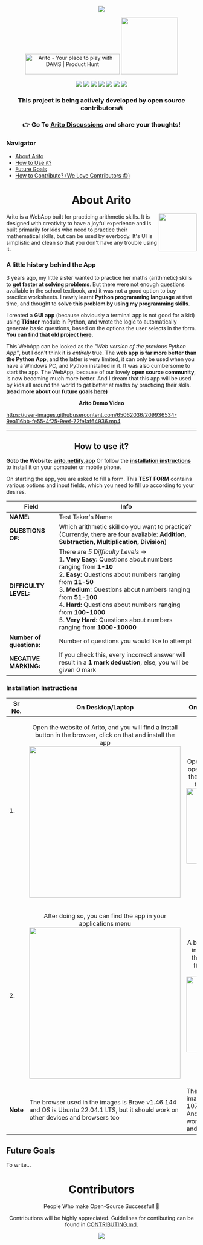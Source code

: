 <p align="center"><img src="https://user-images.githubusercontent.com/65062036/202852553-cc4c67a8-333d-41c2-8464-d78c45acc79d.png"></p>

<p align="center">
<a href="https://www.producthunt.com/posts/arito?utm_source=badge-featured&utm_medium=badge&utm_souce=badge-arito" target="_blank"><img src="https://api.producthunt.com/widgets/embed-image/v1/featured.svg?post_id=367945&theme=light" alt="Arito - Your&#0032;place&#0032;to&#0032;play&#0032;with&#0032;DAMS | Product Hunt" style="width: 250px; height: 54px;" width="250" height="54" /></a><a href="https://twitter.com/intent/tweet?text=Have%20a%20look%20at%20this%20amazing%20project!%20%F0%9F%98%8D%0A%0AArito%20is%20a%20WebApp%20built%20for%20practicing%20mathematical%20skills.%20%F0%9F%94%A3%0A%0AThis%20project%20was%20originally%20created%20by%20%40prakhartiwari0%20and%20is%20now%20actively%20developed%20by%20the%20%23opensource%20community%20%F0%9F%98%87&url=https%3A%2F%2Fgithub.com%2Fprakhartiwari0%2Farito"> <img src="https://uxwing.com/wp-content/themes/uxwing/download/brands-and-social-media/twitter-share-button-icon.png" width="150px"> </a>

</p>






<p align="center">
</a>
<a href="https://github.com/prakhartiwari0/Arito/issues"><img src="https://img.shields.io/github/issues/prakhartiwari0/arito?style=plastic"></a>
<a href=""><img src="https://img.shields.io/github/stars/prakhartiwari0/arito?style=plastic?label=forks"></a>
<a href=""><img src="https://img.shields.io/github/forks/prakhartiwari0/arito?style=plastic"></a>
<a href="https://github.com/prakhartiwari0/Arito/discussions"><img src="https://img.shields.io/github/discussions/prakhartiwari0/arito?style=plastic"></a>
<a href=""><img src="https://img.shields.io/github/v/release/prakhartiwari0/arito?style=plastic"></a>
<img src="https://api.netlify.com/api/v1/badges/651333f0-6bd5-4b60-b0f3-6573c569a279/deploy-status">
<a href="https://www.buymeacoffee.com/prakhartiwari0"><img src="https://img.shields.io/github/sponsors/prakhartiwari0?style=plastic"></a>
</p>

<h3 align="center">This project is being actively developed by open source contributors🔥</h3>

<h3 align="center"> 👉 Go To <a href="https://github.com/prakhartiwari0/Arito/discussions">Arito Discussions</a> and share your thoughts!</h3>


<h3> Navigator </h3>

- [About Arito](#about_arito)
- [How to Use it?](#how_to_use)
- [Future Goals](#future-goals)
- [How to Contribute? (We Love Contributors 😍)](https://github.com/prakhartiwari0/Arito/blob/main/CONTRIBUTING.md#contributing-guidelines)

<h1 align="center" id="about_arito">About Arito</h1>

<img align="right" width="100px" src="https://media.giphy.com/media/23o9IZyRjV6cM5r4Ge/giphy.gif">

Arito is a WebApp built for practicing arithmetic skills. It is designed with creativity to have a joyful experience and is built primarily for kids who need to practice their mathematical skills, but can be used by everbody. It's UI is simplistic and clean so that you don't have any trouble using it.

### A little history behind the App

3 years ago, my little sister wanted to practice her maths (arithmetic) skills to **get faster at solving problems**. But there were not enough questions available in the school textbook, and it was not a good option to buy practice worksheets. I newly learnt **Python programming language** at that time, and thought to **solve this problem by using my programming skills**. 

I created a **GUI app** (because obviously a terminal app is not good for a kid) using **Tkinter** module in Python, and wrote the logic to automatically generate basic questions, based on the options the user selects in the form.
**You can find that old project [here](https://github.com/prakhartiwari0/Maths-App).**

This WebApp can be looked as the _"Web version of the previous Python App"_, but I don't think it is _entirely_ true. The **web app is far more better than the Python App**, and the latter is very limited, it can only be used when you have a Windows PC, and Python installed in it. It was also cumbersome to start the app. 
The WebApp, because of our lovely **open source community**, is now becoming much more better. And I dream that this app will be used by kids all around the world to get better at maths by practicing their skils. (**read more about our future goals [here](#future-goals))**


<p align="center"><strong>Arito Demo Video</strong></p>

https://user-images.githubusercontent.com/65062036/209936534-9ea116bb-fe55-4f25-9eef-72fe1af64936.mp4

---

<h2 align="center" id="how_to_use"> How to use it?</h2>

**Goto the Website: [arito.netlify.app](https://arito.netlify.app)** Or follow the **[installation instructions](#installation-instructions)** to install it on your computer or mobile phone.

On starting the app, you are asked to fill a form. This **TEST FORM** contains various options and input fields, which you need to fill up according to your desires.

| Field | Info |
| --- | --- |
| **NAME:** | Test Taker's Name | 
| **QUESTIONS OF:** |  Which arithmetic skill do you want to practice? (Currently, there are four available: **Addition, Subtraction, Multiplication, Division**) | 
 | **DIFFICULTY LEVEL:**  | There are *5 Difficulty Levels* -> <br> 1. **Very Easy:** Questions about numbers ranging from  **1-10** <br> 2. **Easy:** Questions about numbers ranging from **11-50** <br> 3. **Medium:** Questions about numbers ranging from **51-100** <br> 4. **Hard:** Questions about numbers ranging from **100-1000** <br> 5. **Very Hard:** Questions about numbers ranging from **1000-10000**  | 
 | **Number of questions:** |  Number of questions you would like to attempt | 
 | **NEGATIVE MARKING:**  | If you check this, every incorrect answer will result in a **1 mark deduction**, else, you will be given 0 mark  | 

<!-- <p align="center"> <img src="" width="200px"> </p> -->

### Installation Instructions

| Sr No. | On Desktop/Laptop | On Mobile Phone/Tablet |
| --- | --- | --- |
| 1. | <p align="center"> Open the website of Arito, and you will find a install button in the browser, click on that and install the app <img src="https://user-images.githubusercontent.com/65062036/210035371-fe0d0f52-21d6-4aa7-9687-bc6ea1a7e724.png" width="400px"> </p> | <p align="center"> Open the website or Arito, open the options menu of the browser, and click on the install app button <img src="https://user-images.githubusercontent.com/65062036/210035580-40c03867-61e7-4897-b5bf-3806053b707f.jpg" width="200px"> </p> |
| 2. | <p align="center"> After doing so, you can find the app in your applications menu <img src="https://user-images.githubusercontent.com/65062036/210035448-659ca418-3990-4353-bcf9-d80a55beab17.png" width="400px"> </p> | <p align="center"> A box will appear, click on install button, and after that, you will be able to find arito in your apps menu <img src="https://user-images.githubusercontent.com/65062036/210035588-1a4ae218-33bb-4dec-9839-8294fd1e09c2.jpg" width="200px"> </p> |
| **Note** | The browser used in the images is Brave v1.46.144 and OS is Ubuntu 22.04.1 LTS, but it should work on other devices and browsers too | The browser used in the images is Chrome 107.0.5304.91 and OS is Android 9, but it should work on other devices and browsers too | 





## Future Goals
To write...


<h1 align="center">
Contributors
</h1>
<p align="center"> 
People Who make Open-Source Successful! 🤝
</p>

<p align="center">
Contributions will be highly appreciated. 
Guidelines for contibuting can be found in <a href="https://github.com/prakhartiwari0/Arito/blob/main/CONTRIBUTING.md#contributing-guidelines">CONTRIBUTING.md</a>. 
</p>

<p align="center">
<a href="https://github.com/prakhartiwari0/arito/graphs/contributors">
  <img src="https://contrib.rocks/image?repo=prakhartiwari0/arito" />
</a>
</p>
